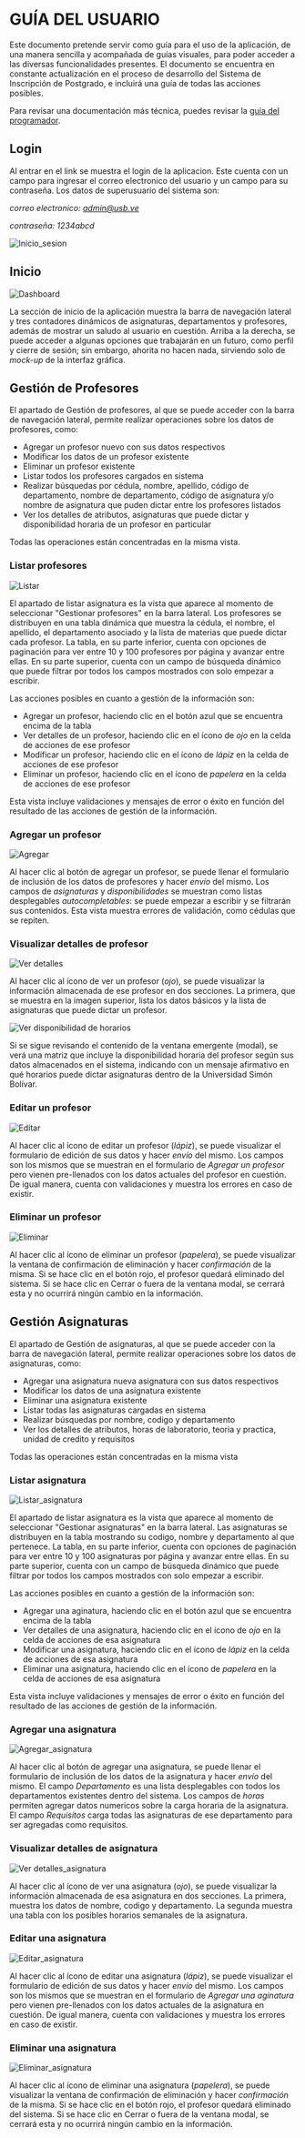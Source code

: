 # GUÍA DEL USUARIO

Este documento pretende servir como guía para el uso de la aplicación, de una manera sencilla y acompañada de guías visuales, para poder acceder a las diversas funcionalidades presentes. El documento se encuentra en constante actualización en el proceso de desarrollo del Sistema de Inscripción de Postgrado, e incluirá una guía de todas las acciones posibles.

Para revisar una documentación más técnica, puedes revisar la [guía del programador](GUIA-PROGRAMADOR.md).

## Login

Al entrar en el link se muestra el login de la aplicacion. Este cuenta con un campo para ingresar el correo electronico del usuario y un campo para su contraseña. Los datos de superusuario del sistema son:

*correo electronico: admin@usb.ve*

*contraseña: 1234abcd*

![Inicio_sesion](imagenes/inicio_sesion.png "Vista de inicio de sesion")

## Inicio

![Dashboard](imagenes/dashboard.png "Vista del Dashboard")

La sección de inicio de la aplicación muestra la barra de navegación lateral y tres contadores dinámicos de asignaturas, departamentos y profesores, además de mostrar un saludo al usuario en cuestión. Arriba a la derecha, se puede acceder a algunas opciones que trabajarán en un futuro, como perfil y cierre de sesión; sin embargo, ahorita no hacen nada, sirviendo solo de *mock-up* de la interfaz gráfica.

## Gestión de Profesores

El apartado de Gestión de profesores, al que se puede acceder con la barra de navegación lateral, permite realizar operaciones sobre los datos de profesores, como:

- Agregar un profesor nuevo con sus datos respectivos
- Modificar los datos de un profesor existente
- Eliminar un profesor existente
- Listar todos los profesores cargados en sistema
- Realizar búsquedas por cédula, nombre, apellido, código de departamento, nombre de departamento, código de asignatura y/o nombre de asignatura que puden dictar entre los profesores listados
- Ver los detalles de atributos, asignaturas que puede dictar y disponibilidad horaria de un profesor en particular

Todas las operaciones están concentradas en la misma vista.

### Listar profesores

![Listar](imagenes/listar.png "Vista de Listar Profesores")

El apartado de listar asignatura es la vista que aparece al momento de seleccionar "Gestionar profesores" en la barra lateral. Los profesores se distribuyen en una tabla dinámica que muestra la cédula, el nombre, el apellido, el departamento asociado y la lista de materias que puede dictar cada profesor. La tabla, en su parte inferior, cuenta con opciones de paginación para ver entre 10 y 100 profesores por página y avanzar entre ellas. En su parte superior, cuenta con un campo de búsqueda dinámico que puede filtrar por todos los campos mostrados con solo empezar a escribir. 

Las acciones posibles en cuanto a gestión de la información son:
- Agregar un profesor, haciendo clic en el botón azul que se encuentra encima de la tabla
- Ver detalles de un profesor, haciendo clic en el ícono de *ojo* en la celda de acciones de ese profesor
- Modificar un profesor, haciendo clic en el ícono de *lápiz* en la celda de acciones de ese profesor
- Eliminar un profesor, haciendo clic en el ícono de *papelera* en la celda de acciones de ese profesor

Esta vista incluye validaciones y mensajes de error o éxito en función del resultado de las acciones de gestión de la información.

### Agregar un profesor

![Agregar](imagenes/agregar.png "Vista de Agregar Profesores")

Al hacer clic al botón de agregar un profesor, se puede llenar el formulario de inclusión de los datos de profesores y hacer *envío* del mismo. Los campos de *asignaturas* y *disponibilidades* se muestran como listas desplegables *autocompletables*: se puede empezar a escribir y se filtrarán sus contenidos. Esta vista muestra errores de validación, como cédulas que se repiten.

### Visualizar detalles de profesor

![Ver detalles](imagenes/ver.png "Ver detalles de profesor")

Al hacer clic al ícono de ver un profesor (*ojo*), se puede visualizar la información almacenada de ese profesor en dos secciones. La primera, que se muestra en la imagen superior, lista los datos básicos y la lista de asignaturas que puede dictar un profesor.

![Ver disponibilidad de horarios](imagenes/ver_disponibilidad.png "Ver disponibilidad horaria de profesor")

Si se sigue revisando el contenido de la ventana emergente (modal), se verá una matriz que incluye la disponibilidad horaria del profesor según sus datos almacenados en el sistema, indicando con un mensaje afirmativo en qué horarios puede dictar asignaturas dentro de la Universidad Simón Bolívar.

### Editar un profesor

![Editar](imagenes/editar.png "Vista de Editar Profesores")

Al hacer clic al ícono de editar un profesor (*lápiz*), se puede visualizar el formulario de edición de sus datos y hacer *envío* del mismo. Los campos son los mismos que se muestran en el formulario de *Agregar un profesor* pero vienen pre-llenados con los datos actuales del profesor en cuestión. De igual manera, cuenta con validaciones y muestra los errores en caso de existir.

### Eliminar un profesor

![Eliminar](imagenes/eliminar.png "Vista de Eliminar Profesor")

Al hacer clic al ícono de eliminar un profesor (*papelera*), se puede visualizar la ventana de confirmación de eliminación y hacer *confirmación* de la misma. Si se hace clic en el botón rojo, el profesor quedará eliminado del sistema. Si se hace clic en Cerrar o fuera de la ventana modal, se cerrará esta y no ocurrirá ningún cambio en la información.



## Gestión Asignaturas


El apartado de Gestión de asignaturas, al que se puede acceder con la barra de navegación lateral, permite realizar operaciones sobre los datos de asignaturas, como:

- Agregar una asignatura nueva asignatura con sus datos respectivos
- Modificar los datos de una asignatura existente
- Eliminar una asignatura existente
- Listar todas las asignaturas cargadas en sistema
- Realizar búsquedas por nombre, codigo y departamento
- Ver los detalles de atributos, horas de laboratorio, teoria y practica, unidad de credito y requisitos

Todas las operaciones están concentradas en la misma vista



### Listar asignatura

![Listar_asignatura](imagenes/listar_asignaturas.png "Vista de Listar Asignaturas")

El apartado de listar asignatura es la vista que aparece al momento de seleccionar "Gestionar asignaturas" en la barra lateral. Las asignaturas se distribuyen en la tabla mostrando su codigo, nombre y departamento al que pertenece. La tabla, en su parte inferior, cuenta con opciones de paginación para ver entre 10 y 100 asignaturas por página y avanzar entre ellas. En su parte superior, cuenta con un campo de búsqueda dinámico que puede filtrar por todos los campos mostrados con solo empezar a escribir. 

Las acciones posibles en cuanto a gestión de la información son:
- Agregar una aginatura, haciendo clic en el botón azul que se encuentra encima de la tabla
- Ver detalles de una asignatura, haciendo clic en el ícono de *ojo* en la celda de acciones de esa asignatura
- Modificar una asignatura, haciendo clic en el ícono de *lápiz* en la celda de acciones de esa asignatura
- Eliminar una asignatura, haciendo clic en el ícono de *papelera* en la celda de acciones de esa asignatura

Esta vista incluye validaciones y mensajes de error o éxito en función del resultado de las acciones de gestión de la información.


### Agregar una asignatura

![Agregar_asignatura](imagenes/agregar_asignatura.png "Vista de Agregar Asignaturas")

Al hacer clic al botón de agregar una asignatura, se puede llenar el formulario de inclusión de los datos de la asignatura y hacer *envío* del mismo. El campo *Departamento* es una lista desplegables con todos los departamentos existentes dentro del sistema. Los campos de *horas* permiten agregar datos numericos sobre la carga horaria de la asignatura. El campo *Requisitos* carga todas las asignaturas de ese departamento para ser agregadas como requisitos.


### Visualizar detalles de asignatura

![Ver detalles_asignatura](imagenes/detalles_asignatura.png "Ver detalles de asignatura")

Al hacer clic al ícono de ver una asignatura (*ojo*), se puede visualizar la información almacenada de esa asignatura en dos secciones. La primera, muestra los datos de nombre, codigo y departamento. La segunda muestra una tabla con los posibles horarios semanales de la asignatura.

### Editar una asignatura

![Editar_asignatura](imagenes/editar_asignatura.png "Vista de Editar Asignatura")

Al hacer clic al ícono de editar una asignatura (*lápiz*), se puede visualizar el formulario de edición de sus datos y hacer *envío* del mismo. Los campos son los mismos que se muestran en el formulario de *Agregar una aginatura* pero vienen pre-llenados con los datos actuales de la asignatura en cuestión. De igual manera, cuenta con validaciones y muestra los errores en caso de existir.

### Eliminar una asignatura

![Eliminar_asignatura](imagenes/eliminar_asignatura.png "Vista de Eliminar Asignatura")

Al hacer clic al ícono de eliminar una asignatura (*papelera*), se puede visualizar la ventana de confirmación de eliminación y hacer *confirmación* de la misma. Si se hace clic en el botón rojo, el profesor quedará eliminado del sistema. Si se hace clic en Cerrar o fuera de la ventana modal, se cerrará esta y no ocurrirá ningún cambio en la información.
